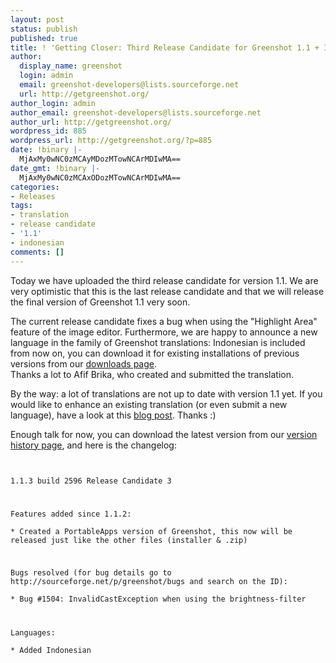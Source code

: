 ```yaml
---
layout: post
status: publish
published: true
title: ! 'Getting Closer: Third Release Candidate for Greenshot 1.1 + Indonesian Translation'
author:
  display_name: greenshot
  login: admin
  email: greenshot-developers@lists.sourceforge.net
  url: http://getgreenshot.org/
author_login: admin
author_email: greenshot-developers@lists.sourceforge.net
author_url: http://getgreenshot.org/
wordpress_id: 885
wordpress_url: http://getgreenshot.org/?p=885
date: !binary |-
  MjAxMy0wNC0zMCAyMDozMTowNCArMDIwMA==
date_gmt: !binary |-
  MjAxMy0wNC0zMCAxODozMTowNCArMDIwMA==
categories:
- Releases
tags:
- translation
- release candidate
- '1.1'
- indonesian
comments: []
---
```

<p>Today we have uploaded the third release candidate for version 1.1. We are very optimistic that this is the last release candidate and that we will release the final version of Greenshot 1.1 very soon.</p>
<p>The current release candidate fixes a bug when using the "Highlight Area" feature of the image editor. Furthermore, we are happy to announce a new language in the family of Greenshot translations: Indonesian is included from now on, you can download it for existing installations of previous versions from our <a href="http://getgreenshot.org/downloads/">downloads page</a>.<br />
Thanks a lot to Afif Brika, who created and submitted the translation.</p>
<p>By the way: a lot of translations are not up to date with version 1.1 yet. If you would like to enhance an existing translation (or even submit a new language), have a look at this <a href="http://getgreenshot.org/2012/08/10/introducing-the-brand-new-greenshot-language-editor-translators-wanted/">blog post</a>. Thanks :)</p>
<p>Enough talk for now, you can download the latest version from our <a href="http://getgreenshot.org/version-history/">version history page</a>, and here is the changelog:</p>
<p><code><br />
1.1.3 build 2596 Release Candidate 3</p>
<p>Features added since 1.1.2:<br />
* Created a PortableApps version of Greenshot, this now will be released just like the other files (installer & .zip)</p>
<p>Bugs resolved (for bug details go to http://sourceforge.net/p/greenshot/bugs and search on the ID):<br />
* Bug #1504: InvalidCastException when using the brightness-filter</p>
<p>Languages:<br />
* Added Indonesian<br />
</code></p>
